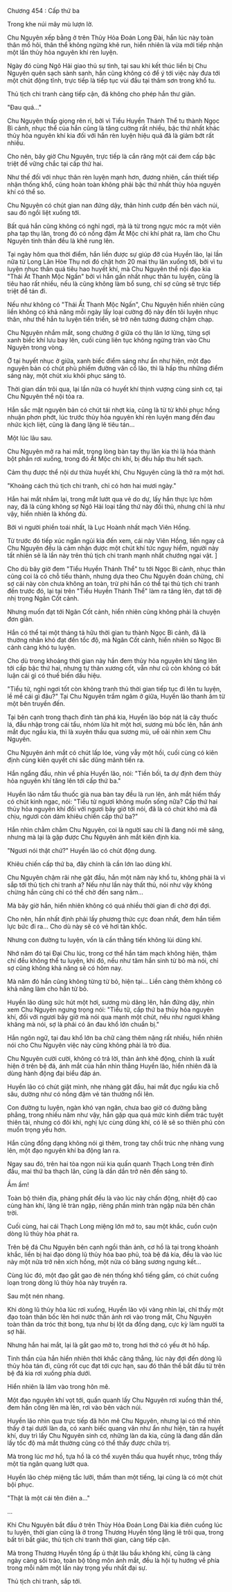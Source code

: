 




Chương 454 : Cấp thứ ba


Trong khe núi mây mù lượn lờ.

Chu Nguyên xếp bằng ở trên Thủy Hỏa Đoán Long Đài, hắn lúc này toàn thân mồ hôi, thân thể không ngừng khẽ run, hiển nhiên là vừa mới tiếp nhận một lần thủy hỏa nguyên khí rèn luyện.

Ngày đó cùng Ngô Hải giao thủ sự tình, tại sau khi kết thúc liền bị Chu Nguyên quên sạch sành sanh, hắn cũng không có để ý tới việc này đưa tới một chút động tĩnh, trực tiếp là tiếp tục vùi đầu tại thâm sơn trong khổ tu.

Thủ tịch chi tranh càng tiếp cận, đã không cho phép hắn thư giãn.

"Đau quá..."

Chu Nguyên thấp giọng rên rỉ, bởi vì Tiểu Huyền Thánh Thể tu thành Ngọc Bì cảnh, nhục thể của hắn cũng là tăng cường rất nhiều, bậc thứ nhất khác thủy hỏa nguyên khí kia đối với hắn rèn luyện hiệu quả đã là giảm bớt rất nhiều.

Cho nên, bây giờ Chu Nguyên, trực tiếp là cắn răng một cái đem cấp bậc triệt để vững chắc tại cấp thứ hai.

Như thế đối với nhục thân rèn luyện mạnh hơn, đương nhiên, cần thiết tiếp nhận thống khổ, cũng hoàn toàn không phải bậc thứ nhất thủy hỏa nguyên khí có thể so.

Chu Nguyên có chút gian nan đứng dậy, thân hình cướp đến bên vách núi, sau đó ngồi liệt xuống tới.

Bất quá hắn cũng không có nghỉ ngơi, mà là từ trong ngực móc ra một viên pha tạp thụ lân, trong đó có nồng đậm Ất Mộc chi khí phát ra, làm cho Chu Nguyên tinh thần đều là khẽ rung lên.

Tại ngày hôm qua thời điểm, hắn liền được sự giúp đỡ của Huyền lão, lại lần nữa từ Long Lân Hòe Thụ nơi đó chặt hơn 20 mai thụ lân xuống tới, bởi vì tu luyện nhục thân quá tiêu hao huyết khí, mà Chu Nguyên thể nội đạo kia "Thái Ất Thanh Mộc Ngấn" bởi vì hắn gần nhất nhục thân tu luyện, cũng là tiêu hao rất nhiều, nếu là cũng không làm bổ sung, chỉ sợ cũng sẽ trực tiếp triệt để tán đi.

Nếu như không có "Thái Ất Thanh Mộc Ngấn", Chu Nguyên hiển nhiên cũng liền không có khả năng mỗi ngày lấy loại cường độ này đến tôi luyện nhục thân, như thế hắn tu luyện tiến triển, sẽ trở nên tương đương chậm chạp.

Chu Nguyên nhắm mắt, song chưởng ở giữa có thụ lân lơ lửng, từng sợi xanh biếc khí lưu bay lên, cuối cùng liên tục không ngừng tràn vào Chu Nguyên trong vòng.

Ở tại huyết nhục ở giữa, xanh biếc điểm sáng như ẩn như hiện, một đạo nguyên bản có chút phù phiếm đường vân cổ lão, thì là hấp thu những điểm sáng này, một chút xíu khôi phục sáng tỏ.

Thời gian dần trôi qua, lại lần nữa có huyết khí thịnh vượng cùng sinh cơ, tại Chu Nguyên thể nội tỏa ra.

Hắn sắc mặt nguyên bản có chút tái nhợt kia, cũng là từ từ khôi phục hồng nhuận phơn phớt, lúc trước thủy hỏa nguyên khí rèn luyện mang đến đau nhức kịch liệt, cũng là đang lặng lẽ tiêu tán...

Một lúc lâu sau.

Chu Nguyên mở ra hai mắt, trong lòng bàn tay thụ lân kia thì là hóa thành bột phấn rơi xuống, trong đó Ất Mộc chi khí, bị đều hấp thu hết sạch.

Cảm thụ được thể nội dư thừa huyết khí, Chu Nguyên cũng là thở ra một hơi.

"Khoảng cách thủ tịch chi tranh, chỉ có hơn hai mươi ngày."

Hắn hai mắt nhắm lại, trong mắt lướt qua vẻ do dự, lấy hắn thực lực hôm nay, đã là cũng không sợ Ngô Hải loại tầng thứ này đối thủ, nhưng chỉ là như vậy, hiển nhiên là không đủ.

Bởi vì người phiền toái nhất, là Lục Hoành nhất mạch Viên Hồng.

Từ trước đó tiếp xúc ngắn ngủi kia đến xem, cái này Viên Hồng, liền ngay cả Chu Nguyên đều là cảm nhận được một chút khí tức nguy hiểm, người này tất nhiên sẽ là lần này trên thủ tịch chi tranh mạnh nhất chướng ngại vật. ]

Cho dù bây giờ đem "Tiểu Huyền Thánh Thể" tu tới Ngọc Bì cảnh, nhục thân cũng coi là có chỗ tiểu thành, nhưng dựa theo Chu Nguyên đoán chừng, chỉ sợ cái này còn chưa không an toàn, trừ phi hắn có thể tại thủ tịch chi tranh đến trước đó, lại tại trên "Tiểu Huyền Thánh Thể" làm ra tăng lên, đạt tới đệ nhị trọng Ngân Cốt cảnh.

Nhưng muốn đạt tới Ngân Cốt cảnh, hiển nhiên cũng không phải là chuyện đơn giản.

Hắn có thể tại một tháng tả hữu thời gian tu thành Ngọc Bì cảnh, đã là thường nhân khó đạt đến tốc độ, mà Ngân Cốt cảnh, hiển nhiên so Ngọc Bì cảnh càng khó tu luyện.

Cho dù trong khoảng thời gian này hắn đem thủy hỏa nguyên khí tăng lên tới cấp bậc thứ hai, nhưng tự thân xương cốt, vẫn như cũ còn không có bất luận cái gì có thuế biến dấu hiệu.

"Tiểu tử, nghỉ ngơi tốt còn không tranh thủ thời gian tiếp tục đi lên tu luyện, lề mề cái gì đâu?" Tại Chu Nguyên trầm ngâm ở giữa, Huyền lão thanh âm từ một bên truyền đến.

Tại bên cạnh trong thạch đình tàn phá kia, Huyền lão bóp nát lá cây thuốc lá, đầu nhập trong cái tẩu, nhóm lửa hít một hơi, sương mù bốc lên, hắn ánh mắt đục ngầu kia, thì là xuyên thấu qua sương mù, uể oải nhìn xem Chu Nguyên.

Chu Nguyên ánh mắt có chút lấp lóe, vùng vẫy một hồi, cuối cùng có kiên định cùng kiên quyết chi sắc dũng mãnh tiến ra.

Hắn ngẩng đầu, nhìn về phía Huyền lão, nói: "Tiền bối, ta dự định đem thủy hỏa nguyên khí tăng lên tới cấp thứ ba."

Huyền lão nắm tẩu thuốc già nua bàn tay đều là run lên, ánh mắt hiếm thấy có chút kinh ngạc, nói: "Tiểu tử ngươi không muốn sống nữa? Cấp thứ hai thủy hỏa nguyên khí đối với ngươi bây giờ tới nói, đã là có chút khó mà đã chịu, ngươi còn dám khiêu chiến cấp thứ ba?"

Hắn nhìn chằm chằm Chu Nguyên, coi là người sau chỉ là đang nói mê sảng, nhưng mà lại là gặp được Chu Nguyên ánh mắt kiên định kia.

"Ngươi nói thật chứ?" Huyền lão có chút động dung.

Khiêu chiến cấp thứ ba, đây chính là cần lớn lao dũng khí.

Chu Nguyên chậm rãi nhẹ gật đầu, hắn một năm này khổ tu, không phải là vì sắp tới thủ tịch chi tranh a? Nếu như lần này thất thủ, nói như vậy không chừng hắn cũng chỉ có thể chờ đến sang năm...

Mà bây giờ hắn, hiển nhiên không có quá nhiều thời gian đi chờ đợi đợi.

Cho nên, hắn nhất định phải lấy phương thức cực đoan nhất, đem hắn tiềm lực bức đi ra... Cho dù này sẽ có vẻ hơi tàn khốc.

Nhưng con đường tu luyện, vốn là cần thẳng tiến không lùi dũng khí.

Nhớ năm đó tại Đại Chu lúc, trong cơ thể hắn tám mạch không hiện, thậm chí đều không thể tu luyện, khi đó, nếu như tâm hắn sinh từ bỏ mà nói, chỉ sợ cũng không khả năng sẽ có hôm nay.

Mà năm đó hắn cũng không từng từ bỏ, hiện tại... Liền càng thêm không có khả năng làm cho hắn từ bỏ.

Huyền lão dùng sức hút một hơi, sương mù dâng lên, hắn đứng dậy, nhìn xem Chu Nguyên ngưng trọng nói: "Tiểu tử, cấp thứ ba thủy hỏa nguyên khí, đối với ngươi bây giờ mà nói qua mạnh một chút, nếu như ngươi khăng khăng mà nói, sợ là phải có ăn đau khổ lớn chuẩn bị."

Hắn ngôn ngữ, tại đau khổ lớn ba chữ càng thêm nặng rất nhiều, hiển nhiên nói cho Chu Nguyên việc này cũng không phải là trò đùa.

Chu Nguyên cười cười, không có trả lời, thân ảnh khẽ động, chính là xuất hiện ở trên bệ đá, ánh mắt của hắn nhìn thẳng Huyền lão, hiển nhiên đã là dùng hành động đại biểu đáp án.

Huyền lão có chút giật mình, nhẹ nhàng gật đầu, hai mắt đục ngầu kia chỗ sâu, dường như có nồng đậm vẻ tán thưởng nổi lên.

Con đường tu luyện, ngàn khó vạn ngăn, chưa bao giờ có đường bằng phẳng, trong nhiều năm như vậy, hắn gặp qua quá mức kinh diễm trác tuyệt thiên tài, nhưng có đôi khi, nghị lực cùng dũng khí, có lẽ sẽ so thiên phú còn muốn trọng yếu hơn.

Hắn cũng đồng dạng không nói gì thêm, trong tay chổi trúc nhẹ nhàng vung lên, một đạo nguyên khí ba động lan ra.

Ngay sau đó, trên hai tòa ngọn núi kia quấn quanh Thạch Long trên đỉnh đầu, mai thứ ba thạch lân, cũng là dần dần trở nên đến sáng tỏ.

Ầm ầm!

Toàn bộ thiên địa, phảng phất đều là vào lúc này chấn động, nhiệt độ cao cùng hàn khí, lặng lẽ tràn ngập, riêng phần mình tràn ngập nửa bên chân trời.

Cuối cùng, hai cái Thạch Long miệng lớn mở to, sau một khắc, cuồn cuộn dòng lũ thủy hỏa phát ra.

Trên bệ đá Chu Nguyên bên cạnh ngồi thân ảnh, cơ hồ là tại trong khoảnh khắc, liền bị hai đạo dòng lũ thủy hỏa bao phủ, toà bệ đá kia, đều là vào lúc này một nửa trở nên xích hồng, một nửa có băng sương ngưng kết...

Cùng lúc đó, một đạo gắt gao đè nén thống khổ tiếng gầm, có chút cuồng loạn trong dòng lũ thủy hỏa này truyền ra.

Sau một nén nhang.

Khi dòng lũ thủy hỏa lúc rơi xuống, Huyền lão vội vàng nhìn lại, chỉ thấy một đạo toàn thân bốc lên hơi nước thân ảnh rơi vào trong mắt, Chu Nguyên toàn thân da tróc thịt bong, tựa như bị lột da đồng dạng, cực kỳ làm người ta sợ hãi.

Nhưng hắn hai mắt, lại là gắt gao mở to, trong hơi thở có yếu ớt hô hấp.

Tinh thần của hắn hiển nhiên thời khắc căng thẳng, lúc này đợi đến dòng lũ thủy hỏa tán đi, cũng rốt cục đạt tới cực hạn, sau đó thân thể bắt đầu từ trên bệ đá kia rơi xuống phía dưới.

Hiển nhiên là lâm vào trong hôn mê.

Một đạo nguyên khí vọt tới, quấn quanh lấy Chu Nguyên rơi xuống thân thể, đem hắn cõng lên mà lên, rơi vào bên vách núi.

Huyền lão nhìn qua trực tiếp đã hôn mê Chu Nguyên, nhưng lại có thể nhìn thấy ở tại dưới làn da, có xanh biếc quang văn như ẩn như hiện, tản ra huyết khí, duy trì lấy Chu Nguyên sinh cơ, những làn da kia, cũng là đang dần dần lấy tốc độ mà mắt thường cũng có thể thấy được chữa trị.

Mà trong lúc mơ hồ, tựa hồ là có thể xuyên thấu qua huyết nhục, trông thấy một tia ngân quang lướt qua.

Huyền lão chép miệng tắc lưỡi, thầm than một tiếng, lại cũng là có một chút bội phục.

"Thật là một cái tên điên a..."

...

Khi Chu Nguyên bắt đầu ở trên Thủy Hỏa Đoán Long Đài kia điên cuồng lúc tu luyện, thời gian cũng là ở trong Thương Huyền tông lặng lẽ trôi qua, trong bất tri bất giác, thủ tịch chi tranh thời gian, càng tiếp cận.

Mà trong Thương Huyền tông ấp ủ thật lâu bầu không khí, cũng là càng ngày càng sôi trào, toàn bộ tông môn ánh mắt, đều là hội tụ hướng về phía trong mỗi năm một lần này trọng yếu nhất đại sự.

Thủ tịch chi tranh, sắp tới.




